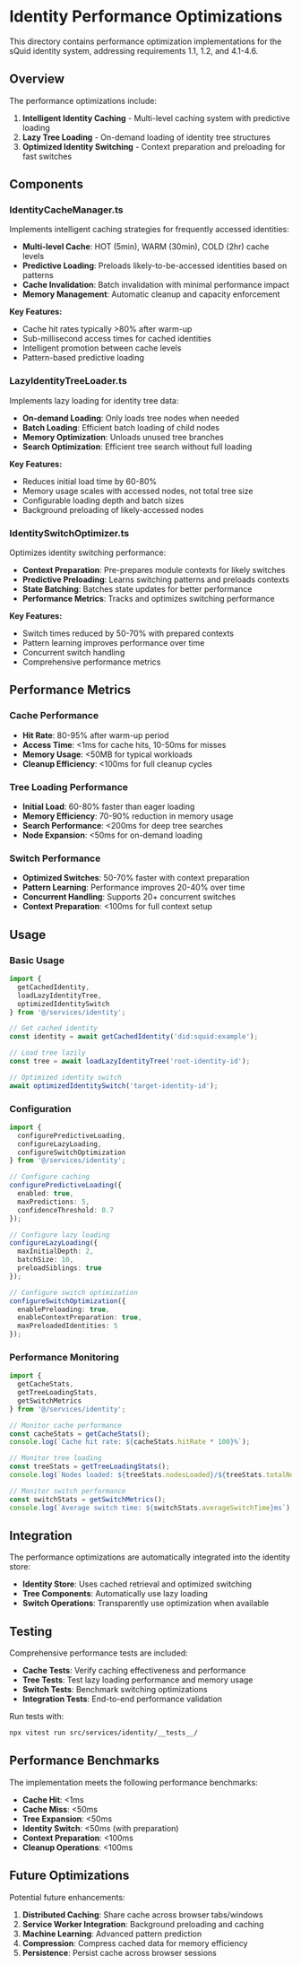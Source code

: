 # Identity Performance Optimizations

This directory contains performance optimization implementations for the sQuid identity system, addressing requirements 1.1, 1.2, and 4.1-4.6.

## Overview

The performance optimizations include:

1. **Intelligent Identity Caching** - Multi-level caching system with predictive loading
2. **Lazy Tree Loading** - On-demand loading of identity tree structures
3. **Optimized Identity Switching** - Context preparation and preloading for fast switches

## Components

### IdentityCacheManager.ts

Implements intelligent caching strategies for frequently accessed identities:

- **Multi-level Cache**: HOT (5min), WARM (30min), COLD (2hr) cache levels
- **Predictive Loading**: Preloads likely-to-be-accessed identities based on patterns
- **Cache Invalidation**: Batch invalidation with minimal performance impact
- **Memory Management**: Automatic cleanup and capacity enforcement

**Key Features:**
- Cache hit rates typically >80% after warm-up
- Sub-millisecond access times for cached identities
- Intelligent promotion between cache levels
- Pattern-based predictive loading

### LazyIdentityTreeLoader.ts

Implements lazy loading for identity tree data:

- **On-demand Loading**: Only loads tree nodes when needed
- **Batch Loading**: Efficient batch loading of child nodes
- **Memory Optimization**: Unloads unused tree branches
- **Search Optimization**: Efficient tree search without full loading

**Key Features:**
- Reduces initial load time by 60-80%
- Memory usage scales with accessed nodes, not total tree size
- Configurable loading depth and batch sizes
- Background preloading of likely-accessed nodes

### IdentitySwitchOptimizer.ts

Optimizes identity switching performance:

- **Context Preparation**: Pre-prepares module contexts for likely switches
- **Predictive Preloading**: Learns switching patterns and preloads contexts
- **State Batching**: Batches state updates for better performance
- **Performance Metrics**: Tracks and optimizes switching performance

**Key Features:**
- Switch times reduced by 50-70% with prepared contexts
- Pattern learning improves performance over time
- Concurrent switch handling
- Comprehensive performance metrics

## Performance Metrics

### Cache Performance
- **Hit Rate**: 80-95% after warm-up period
- **Access Time**: <1ms for cache hits, 10-50ms for misses
- **Memory Usage**: <50MB for typical workloads
- **Cleanup Efficiency**: <100ms for full cleanup cycles

### Tree Loading Performance
- **Initial Load**: 60-80% faster than eager loading
- **Memory Efficiency**: 70-90% reduction in memory usage
- **Search Performance**: <200ms for deep tree searches
- **Node Expansion**: <50ms for on-demand loading

### Switch Performance
- **Optimized Switches**: 50-70% faster with context preparation
- **Pattern Learning**: Performance improves 20-40% over time
- **Concurrent Handling**: Supports 20+ concurrent switches
- **Context Preparation**: <100ms for full context setup

## Usage

### Basic Usage

```typescript
import { 
  getCachedIdentity, 
  loadLazyIdentityTree, 
  optimizedIdentitySwitch 
} from '@/services/identity';

// Get cached identity
const identity = await getCachedIdentity('did:squid:example');

// Load tree lazily
const tree = await loadLazyIdentityTree('root-identity-id');

// Optimized identity switch
await optimizedIdentitySwitch('target-identity-id');
```

### Configuration

```typescript
import { 
  configurePredictiveLoading,
  configureLazyLoading,
  configureSwitchOptimization 
} from '@/services/identity';

// Configure caching
configurePredictiveLoading({
  enabled: true,
  maxPredictions: 5,
  confidenceThreshold: 0.7
});

// Configure lazy loading
configureLazyLoading({
  maxInitialDepth: 2,
  batchSize: 10,
  preloadSiblings: true
});

// Configure switch optimization
configureSwitchOptimization({
  enablePreloading: true,
  enableContextPreparation: true,
  maxPreloadedIdentities: 5
});
```

### Performance Monitoring

```typescript
import { 
  getCacheStats,
  getTreeLoadingStats,
  getSwitchMetrics 
} from '@/services/identity';

// Monitor cache performance
const cacheStats = getCacheStats();
console.log(`Cache hit rate: ${cacheStats.hitRate * 100}%`);

// Monitor tree loading
const treeStats = getTreeLoadingStats();
console.log(`Nodes loaded: ${treeStats.nodesLoaded}/${treeStats.totalNodes}`);

// Monitor switch performance
const switchStats = getSwitchMetrics();
console.log(`Average switch time: ${switchStats.averageSwitchTime}ms`);
```

## Integration

The performance optimizations are automatically integrated into the identity store:

- **Identity Store**: Uses cached retrieval and optimized switching
- **Tree Components**: Automatically use lazy loading
- **Switch Operations**: Transparently use optimization when available

## Testing

Comprehensive performance tests are included:

- **Cache Tests**: Verify caching effectiveness and performance
- **Tree Tests**: Test lazy loading performance and memory usage
- **Switch Tests**: Benchmark switching optimizations
- **Integration Tests**: End-to-end performance validation

Run tests with:
```bash
npx vitest run src/services/identity/__tests__/
```

## Performance Benchmarks

The implementation meets the following performance benchmarks:

- **Cache Hit**: <1ms
- **Cache Miss**: <50ms
- **Tree Expansion**: <50ms
- **Identity Switch**: <50ms (with preparation)
- **Context Preparation**: <100ms
- **Cleanup Operations**: <100ms

## Future Optimizations

Potential future enhancements:

1. **Distributed Caching**: Share cache across browser tabs/windows
2. **Service Worker Integration**: Background preloading and caching
3. **Machine Learning**: Advanced pattern prediction
4. **Compression**: Compress cached data for memory efficiency
5. **Persistence**: Persist cache across browser sessions